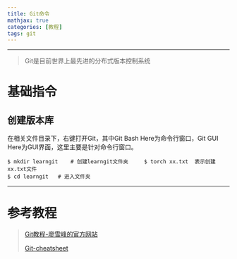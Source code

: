 ```yaml
---
title: Git命令
mathjax: true
categories: [教程]
tags: git
---
```


---

> Git是目前世界上最先进的分布式版本控制系统

# 基础指令

## 创建版本库

在相关文件目录下，右键打开Git，其中Git Bash Here为命令行窗口，Git GUI Here为GUI界面，这里主要是针对命令行窗口。

```
$ mkdir learngit	# 创建learngit文件夹     $ torch xx.txt  表示创建xx.txt文件
$ cd learngit	# 进入文件夹

```





---

# 参考教程

>[Git教程-廖雪峰的官方网站](https://www.liaoxuefeng.com/wiki/896043488029600)
>
>[Git-cheatsheet](https://gitee.com/liaoxuefeng/learn-java/raw/master/teach/git-cheatsheet.pdf)

